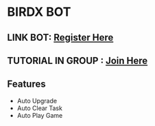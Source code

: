 # BIRDX BOT

## LINK BOT: [Register Here](https://t.me/birdx2_bot/birdx?startapp=6057140648)
## TUTORIAL IN GROUP : [Join Here](https://t.me/sansxgroup)

## Features
- Auto Upgrade
- Auto Clear Task
- Auto Play Game
